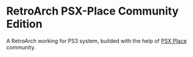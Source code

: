 

# RetroArch PSX-Place Community Edition

A RetroArch working for PS3 system, builded with the help of [PSX Place](https://www.psx-place.com/threads/retroarch-psx-place-community-edition-beta-3.32272/) community.

